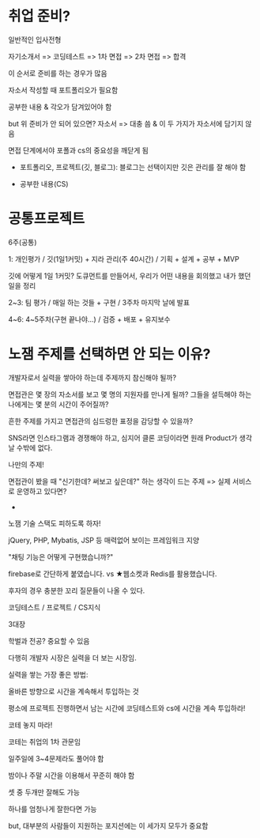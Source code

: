 # 취업 준비?

일반적인 입사전형

자기소개서 => 코딩테스트 => 1차 면접 => 2차 면접 => 합격

이 순서로 준비를 하는 경우가 많음



자소서 작성할 때 포트폴리오가 필요함

공부한 내용 & 각오가 담겨있어야 함

but 위 준비가 안 되어 있으면? 자소서 => 대충 씀 & 이 두 가지가 자소서에 담기지 않음

면접 단계에서야 포폴과 cs의 중요성을 깨닫게 됨



- 포트폴리오, 프로젝트(깃, 블로그): 블로그는 선택이지만 깃은 관리를 잘 해야 함

- 공부한 내용(CS)



# 공통프로젝트

6주(공통)

1: 개인평가 / 깃(1일1커밋) + 지라 관리(주 40시간) / 기획 + 설계 + 공부 + MVP

깃에 어떻게 1일 1커밋? 도큐먼트를 만들어서, 우리가 어떤 내용을 회의했고 내가 했던 일을 정리

2~3: 팀 평가 / 매일 하는 것들 + 구현 / 3주차 마지막 날에 발표

4~6: 4~5주차(구현 끝나야...) / 검증 + 배포 + 유지보수



# 노잼 주제를 선택하면 안 되는 이유?

개발자로서 실력을 쌓아야 하는데 주제까지 참신해야 될까?

면접관은 몇 장의 자소서를 보고 몇 명의 지원자를 만나게 될까? 그들을 설득해야 하는 나에게는 몇 분의 시간이 주어질까?

흔한 주제를 가지고 면접관의 심드렁한 표정을 감당할 수 있을까?

SNS라면 인스타그램과 경쟁해야 하고, 심지어 클론 코딩이라면 원래 Product가 생각날 수밖에 없다.

나만의 주제!

면접관이 봤을 때 "신기한데? 써보고 싶은데?" 하는 생각이 드는 주제 => 실제 서비스로 운영하고 있다면?

+

노잼 기술 스택도 피하도록 하자!

jQuery, PHP, Mybatis, JSP 등 매력없어 보이는 프레임워크 지양



"채팅 기능은 어떻게 구현했습니까?"

firebase로 간단하게 붙였습니다. vs ★웹소켓과 Redis를 활용했습니다.

후자의 경우 충분한 꼬리 질문들이 나올 수 있다.



코딩테스트 / 프로젝트 / CS지식

3대장



학벌과 전공? 중요할 수 있음

다행히 개발자 시장은 실력을 더 보는 시장임.



실력을 쌓는 가장 좋은 방법:

올바른 방향으로 시간을 계속해서 투입하는 것

평소에 프로젝트 진행하면서 남는 시간에 코딩테스트와 cs에 시간을 계속 투입하라!



코테 놓지 마라!

코테는 취업의 1차 관문임

일주일에 3~4문제라도 풀어야 함

밤이나 주말 시간을 이용해서 꾸준히 해야 함



셋 중 두개만 잘해도 가능

하나를 엄청나게 잘한다면 가능

but, 대부분의 사람들이 지원하는 포지션에는 이 세가지 모두가 중요함
